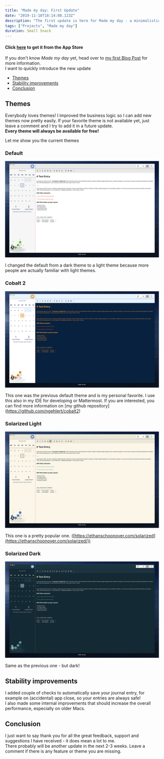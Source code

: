 ```yaml
---
title: "Made my day: First Update"
date: "2019-11-18T18:14:08.123Z"
description: "The first update is here for Made my day - a minimalistic journaling app"
tags: ["Projects", "Made my day"]
duration: Small Snack
---
```


#### Click [here](https://apps.apple.com/us/app/made-my-day/id1481700999?l=de&ls=1&mt=12) to get it from the App Store
If you don't know *Made my day* yet, head over to [my first Blog Post](/made-my-day) for more information.  
I want to quickly introduce the new update

- [Themes](#themes)
- [Stability improvements](#stability-improvements)
- [Conclusion](#conclusion)

## Themes
Everybody loves themes! I improved the business logic so I can add new themes now pretty easily. If your favorite theme 
is not available yet, just leave a comment and I try to add it in a future update.  
**Every theme will always be available for free!**

Let me show you the current themes

### Default

![Default Theme](./default-theme.png)

I changed the default from a dark theme to a light theme because more people are actually familiar with light themes.

### Cobalt 2

![Cobalt 2 Theme](./cobalt-theme.png)

This one was the previous default theme and is my personal favorite. I use this also in my IDE for developing or Mattermost. 
If you are interested, you can find more information on [my github repository] (https://github.com/ngehlert/cobalt2)

### Solarized Light

![Solarized Light Theme](./solarized.png)

This one is a pretty popular one. ([https://ethanschoonover.com/solarized](https://ethanschoonover.com/solarized/))

### Solarized Dark

![Solarized Dark Theme](./solarized-dark.png)

Same as the previous one - but dark!

## Stability improvements
I added couple of checks to automatically save your journal entry, for example on (accidental) app close, so your entries are 
always safe!  
I also made some internal improvements that should increase the overall performance, especially on older Macs.

## Conclusion
I just want to say thank you for all the great feedback, support and suggestions I have received - it does mean a lot to me.  
There probably will be another update in the next 2-3 weeks. Leave a comment if there is any feature or theme you are missing.
